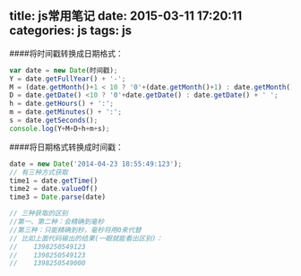title: js常用笔记
date: 2015-03-11 17:20:11
categories: js
tags: js
---
####将时间戳转换成日期格式：
```js
var date = new Date(时间戳);
Y = date.getFullYear() + '-';
M = (date.getMonth()+1 < 10 ? '0'+(date.getMonth()+1) : date.getMonth()+1) + '-';
D = date.getDate() <10 ? '0'+date.getDate() : date.getDate() + ' ';
h = date.getHours() + ':';
m = date.getMinutes() + ':';
s = date.getSeconds(); 
console.log(Y+M+D+h+m+s);
```

####将日期格式转换成时间戳：
```js
date = new Date('2014-04-23 18:55:49:123');
// 有三种方式获取
time1 = date.getTime()
time2 = date.valueOf()
time3 = Date.parse(date)

// 三种获取的区别
//第一、第二种：会精确到毫秒
//第三种：只能精确到秒，毫秒将用0来代替
// 比如上面代码输出的结果(一眼就能看出区别)：
//    1398250549123
//    1398250549123
//    1398250549000 
```
